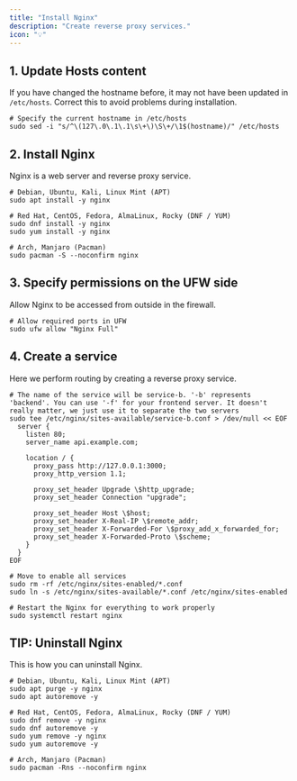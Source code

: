 ```yaml
---
title: "Install Nginx"
description: "Create reverse proxy services."
icon: "💡"
---
```


## 1. Update Hosts content

If you have changed the hostname before, it may not have been updated in `/etc/hosts`. Correct this to avoid problems during installation.

```shell
# Specify the current hostname in /etc/hosts
sudo sed -i "s/^\(127\.0\.1\.1\s\+\)\S\+/\1$(hostname)/" /etc/hosts
```

## 2. Install Nginx

Nginx is a web server and reverse proxy service.

```shell
# Debian, Ubuntu, Kali, Linux Mint (APT)
sudo apt install -y nginx

# Red Hat, CentOS, Fedora, AlmaLinux, Rocky (DNF / YUM)
sudo dnf install -y nginx
sudo yum install -y nginx

# Arch, Manjaro (Pacman)
sudo pacman -S --noconfirm nginx
```

## 3. Specify permissions on the UFW side

Allow Nginx to be accessed from outside in the firewall.

```shell
# Allow required ports in UFW
sudo ufw allow "Nginx Full"
```

## 4. Create a service

Here we perform routing by creating a reverse proxy service.

```shell
# The name of the service will be service-b. '-b' represents 'backend'. You can use '-f' for your frontend server. It doesn't really matter, we just use it to separate the two servers
sudo tee /etc/nginx/sites-available/service-b.conf > /dev/null << EOF
  server {
    listen 80;
    server_name api.example.com;

    location / {
      proxy_pass http://127.0.0.1:3000;
      proxy_http_version 1.1;

      proxy_set_header Upgrade \$http_upgrade;
      proxy_set_header Connection "upgrade";

      proxy_set_header Host \$host;
      proxy_set_header X-Real-IP \$remote_addr;
      proxy_set_header X-Forwarded-For \$proxy_add_x_forwarded_for;
      proxy_set_header X-Forwarded-Proto \$scheme;
    }
  }
EOF

# Move to enable all services
sudo rm -rf /etc/nginx/sites-enabled/*.conf
sudo ln -s /etc/nginx/sites-available/*.conf /etc/nginx/sites-enabled

# Restart the Nginx for everything to work properly
sudo systemctl restart nginx
```

## TIP: Uninstall Nginx

This is how you can uninstall Nginx.

```shell
# Debian, Ubuntu, Kali, Linux Mint (APT)
sudo apt purge -y nginx
sudo apt autoremove -y

# Red Hat, CentOS, Fedora, AlmaLinux, Rocky (DNF / YUM)
sudo dnf remove -y nginx
sudo dnf autoremove -y
sudo yum remove -y nginx
sudo yum autoremove -y

# Arch, Manjaro (Pacman)
sudo pacman -Rns --noconfirm nginx
```
